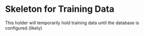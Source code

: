 # Skeleton for Training Data

This holder will temporarily hold training data until the database is configured (likely)
